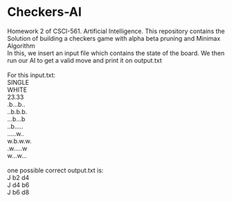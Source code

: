 # Checkers-AI
Homework 2 of CSCI-561. Artificial Intelligence. This repository contains the Solution of building a checkers game with alpha beta pruning and Minimax Algorithm
<br />
In this, we insert an input file which contains the state of the board. We then run our AI to get a valid move and print it on output.txt
<br /><br />
For this input.txt:
<br />
SINGLE<br />
WHITE<br />
23.33<br />
.b...b..<br />
..b.b.b.<br />
...b...b<br />
..b.....<br />
.....w..<br />
w.b.w.w.<br />
.w.....w<br />
w...w...<br />
<br />
one possible correct output.txt is:<br />
J b2 d4<br />
J d4 b6<br />
J b6 d8<br />
